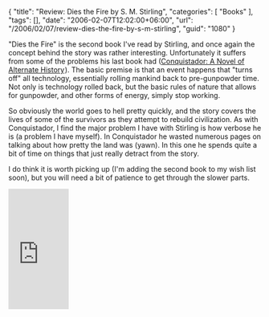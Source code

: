 {
	"title": "Review: Dies the Fire by S. M. Stirling",
	"categories": [
		"Books"
	],
	"tags": [],
	"date": "2006-02-07T12:02:00+06:00",
	"url": "/2006/02/07/review-dies-the-fire-by-s-m-stirling",
	"guid": "1080"
}

"Dies the Fire" is the second book I've read by Stirling, and once again the concept behind the story was rather interesting. Unfortunately it suffers from some of the problems his last book had (<a href="http://www.amazon.com/exec/obidos/redirect?link_code=as2&path=ASIN/0451459334&tag=raymondcamden-20&camp=1789&creative=9325">Conquistador: A Novel of Alternate History</a><img src="http://www.assoc-amazon.com/e/ir?t=raymondcamden-20&l=as2&o=1&a=0451459334" width="1" height="1" border="0" alt="" style="border:none !important; margin:0px !important;" />). The basic premise is that an event happens that "turns off" all technology, essentially rolling mankind back to pre-gunpowder time. Not only is technology rolled back, but the basic rules of nature that allows for gunpowder, and other forms of energy, simply stop working.

So obviously the world goes to hell pretty quickly, and the story covers the lives of some of the survivors as they attempt to rebuild civilization. As with Conquistador, I find the major problem I have with Stirling is how verbose he is (a problem I have myself). In Conquistador he wasted numerous pages on talking about how pretty the land was (yawn). In this one he spends quite a bit of time on things that just really detract from the story. 

I do think it is worth picking up (I'm adding the second book to my wish list soon), but you will need a bit of patience to get through the slower parts. 

<iframe src="http://rcm-na.amazon-adsystem.com/e/cm?t=raymondcamden-20&o=1&p=8&l=as1&asins=0451459792&nou=1&fc1=000000&IS2=1&lt1=_top&lc1=0000ff&bc1=000000&bg1=ffffff&f=ifr" style="width:120px;height:240px;" scrolling="no" marginwidth="0" marginheight="0" frameborder="0"></iframe>
